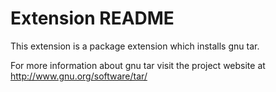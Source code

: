 # Extension README

This extension is a package extension which installs gnu tar.

For more information about gnu tar visit the project website at
http://www.gnu.org/software/tar/

